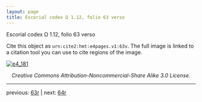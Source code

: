 ```yaml
---
layout: page
title: Escorial codex Ω 1.12, folio 63 verso
---
```


Escorial codex Ω 1.12, folio 63 verso

Cite this object as `urn:cite2:hmt:e4pages.v1:63v`.  The full image is linked to a citation tool you can use to cite regions of the image.

[![e4_181](http://www.homermultitext.org/iipsrv?IIIF=/project/homer/pyramidal/deepzoom/hmt/e4img/2017a/e4_181.tif/full/800,/0/default.jpg)](http://www.homermultitext.org/ict2/?urn=urn:cite2:hmt:e4img.2017a:e4_181) 

<p style="text-align: center; font-style: italic;">Creative Commons Attribution-Noncommercial-Share Alike 3.0 License.</p>

---

previous: [63r](../63r/) | next: [64r](../64r/)
